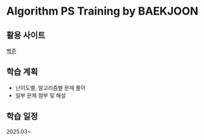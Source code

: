 # Algorithm PS Training by BAEKJOON
## 활용 사이트
[백준](https://www.acmicpc.net/problemset)
## 학습 계획
- 난이도별, 알고리즘별 문제 풀이
- 일부 문제 첨부 및 해설
## 학습 일정
2025.03~
